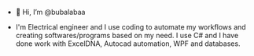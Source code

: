 - 👋 Hi, I’m @bubalabaa

- I'm Electrical engineer and I use coding to automate my workflows and creating softwares/programs based on my need. 
  I use C# and I have done work with ExcelDNA, Autocad automation, WPF and databases. 
